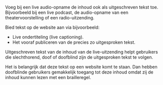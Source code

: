 <!-- @license CC0-1.0 -->

Voeg bij een live audio-opname de inhoud ook als uitgeschreven tekst toe. Bijvoorbeeld bij een live podcast, de audio-opname van een theatervoorstelling of een radio-uitzending.

Bied tekst op de website aan via bijvoorbeeld:

- Live ondertiteling (<span lang="en">live captioning</span>).
- Het vooraf publiceren van de precies zo uitgesproken tekst.

Uitgeschreven tekst van de inhoud van de live-uitzending helpt gebruikers die slechthorend, doof of doofblind zijn de uitgesproken tekst te volgen.

Het is belangrijk dat deze tekst op een website komt te staan. Dan hebben doofblinde gebruikers gemakkelijk toegang tot deze inhoud omdat zij de inhoud kunnen lezen met een brailleregel.
